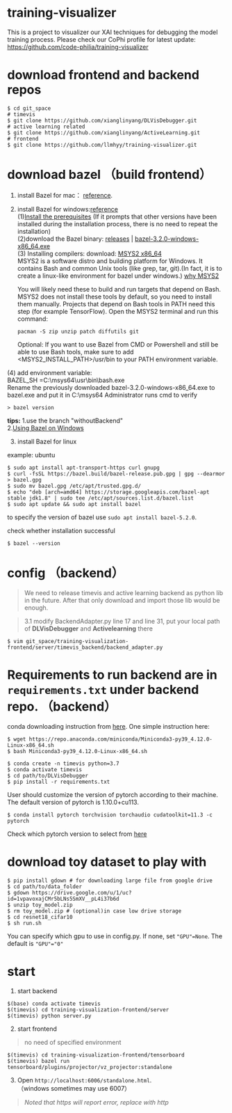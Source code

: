 # training-visualizer

This is a project to visualizer our XAI techniques for debugging the model training process. Please check our CoPhi profile for latest update: https://github.com/code-philia/training-visualizer


# download frontend and backend repos
```console
$ cd git_space
# timevis
$ git clone https://github.com/xianglinyang/DLVisDebugger.git
# active learning related
$ git clone https://github.com/xianglinyang/ActiveLearning.git
# frontend
$ git clone https://github.com/llmhyy/training-visualizer.git
```


# download bazel （build frontend）
1. install Bazel for mac： [reference](https://docs.bazel.build/versions/main/install-os-x.html). 

2. install Bazel for windows:[reference](https://docs.bazel.build/versions/main/install-windows.html) <br/>
   (1)[Install the prerequisites](https://www.microsoft.com/en-us/download/details.aspx?id=48145) (If it prompts that other versions have been installed during the installation process, there is no need to repeat the installation)<br/>
   (2)download the Bazel binary: [releases](https://github.com/bazelbuild/bazel/releases) | [bazel-3.2.0-windows-x86_64.exe](https://github.com/bazelbuild/bazel/releases/download/3.2.0/bazel-3.2.0-windows-x86_64.exe)<br/>
   (3) Installing compilers: download: [MSYS2 x86_64](https://www.msys2.org/)<br/>
       MSYS2 is a software distro and building platform for Windows. It contains Bash and common Unix tools (like grep, tar, 
       git).(In fact, it is to create a linux-like environment for bazel under windows.)
      [why MSYS2](https://docs.bazel.build/versions/main/install-windows.html)

      You will likely need these to build and run targets that depend on Bash. MSYS2 does not install these tools by default, so 
      you need to install them manually. Projects that depend on Bash tools in PATH need this step (for example TensorFlow).
      Open the MSYS2 terminal and run this command:
      ```console
      pacman -S zip unzip patch diffutils git
      ```
      Optional: If you want to use Bazel from CMD or Powershell and still be able to use Bash tools, make sure to add 
      <MSYS2_INSTALL_PATH>/usr/bin to your PATH environment variable.
      
  (4) add environment variable: <br/>
      BAZEL_SH =C:\msys64\usr\bin\bash.exe<br/>
      Rename the previously downloaded bazel-3.2.0-windows-x86_64.exe to bazel.exe and put it in C:\msys64
      Administrator runs cmd to verify   
```console
> bazel version
```

**tips:**
  1.use the branch "withoutBackend"<br/>
  2.[Using Bazel on Windows](https://docs.bazel.build/versions/main/windows.html#best-practices)  

3. install Bazel for linux

example: ubuntu
```console
$ sudo apt install apt-transport-https curl gnupg
$ curl -fsSL https://bazel.build/bazel-release.pub.gpg | gpg --dearmor > bazel.gpg
$ sudo mv bazel.gpg /etc/apt/trusted.gpg.d/
$ echo "deb [arch=amd64] https://storage.googleapis.com/bazel-apt stable jdk1.8" | sudo tee /etc/apt/sources.list.d/bazel.list
$ sudo apt update && sudo apt install bazel
```
to specify the version of bazel use ```sudo apt install bazel-5.2.0```. 

check whether installation successful
```console
$ bazel --version
```

#  config （backend）
> We need to release timevis and active learning backend as python lib in the future. After that only download and import those lib would be enough.  

> 3.1 modify BackendAdapter.py line 17 and line 31, put your local path of **DLVisDebugger** and **Activelearning** there
```console
$ vim git_space/training-visualization-frontend/server/timevis_backend/backend_adapter.py
```


#  Requirements to run backend are in ```requirements.txt``` under backend repo. （backend）

conda downloading instruction from [here](https://docs.anaconda.com/anaconda/install/linux/). One simple instruction here:
```console
$ wget https://repo.anaconda.com/miniconda/Miniconda3-py39_4.12.0-Linux-x86_64.sh
$ bash Miniconda3-py39_4.12.0-Linux-x86_64.sh
```

```console
$ conda create -n timevis python=3.7
$ conda activate timevis
$ cd path/to/DLVisDebugger
$ pip install -r requirements.txt
```
User should customize the version of pytorch according to their machine. The default version of pytorch is 1.10.0+cu113. 
```console
$ conda install pytorch torchvision torchaudio cudatoolkit=11.3 -c pytorch
```
Check which pytorch version to select from [here](https://pytorch.org/get-started/locally/)

#  download toy dataset to play with

```console
$ pip install gdown # for downloading large file from google drive
$ cd path/to/data_folder
$ gdown https://drive.google.com/u/1/uc?id=1vpavoxajCMr5bLNs5SmXV__pL4i37b6d
$ unzip toy_model.zip
$ rm toy_model.zip # (optional)in case low drive storage
$ cd resnet18_cifar10
$ sh run.sh
```
You can specify which gpu to use in config.py. If none, set ```"GPU"=None```. The default is ```"GPU"="0"```

# start

1. start backend
```console
$(base) conda activate timevis
$(timevis) cd training-visualization-frontend/server
$(timevis) python server.py
```
2. start frontend
> no need of specified environment
```console
$(timevis) cd training-visualization-frontend/tensorboard
$(timevis) bazel run tensorboard/plugins/projector/vz_projector:standalone
```
3. Open `http://localhost:6006/standalone.html`.  
  （windows sometimes may use 6007）
> *Noted that https will report error, replace with http*


